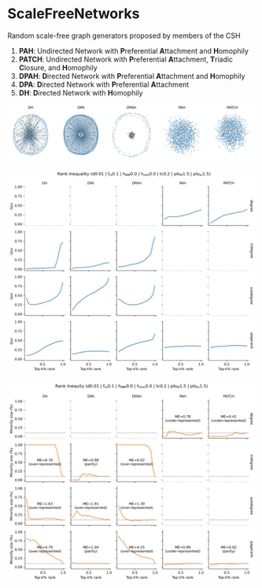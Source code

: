 # ScaleFreeNetworks
Random scale-free graph generators proposed by members of the CSH

1. **PAH**: Undirected Network with **P**referential **A**ttachment and **H**omophily 
1. **PATCH**: Undirected Network with **P**referential **A**ttachment, **T**riadic **C**losure, and **H**omophily 
1. **DPAH**: **D**irected Network with **P**referential **A**ttachment and **H**omophily 
1. **DPA**: **D**irected Network with **P**referential **A**ttachment
1. **DH**: **D**irected Network with **H**omophily 

![Networks](plots/networks_across_generators_d0.01_fm0.1_hMM0.0_hmm0.0_tc0.2_ploM1.5_plom1.5.png)

![Inequality](plots/inequality_across_generators_d0.01_fm0.1_hMM0.0_hmm0.0_tc0.2_ploM1.5_plom1.5.png)

![Inequity](plots/inequity_across_generators_d0.01_fm0.1_hMM0.0_hmm0.0_tc0.2_ploM1.5_plom1.5.png)